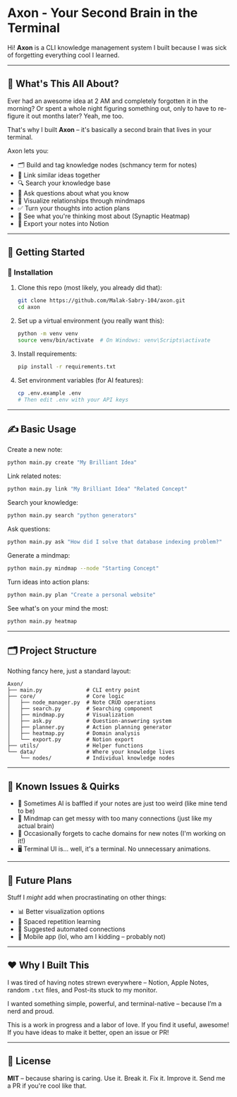 # Axon - Your Second Brain in the Terminal

Hi! **Axon** is a CLI knowledge management system I built because I was sick of forgetting everything cool I learned.

---

## 🧠 What's This All About?

Ever had an awesome idea at 2 AM and completely forgotten it in the morning? Or spent a whole night figuring something out, only to have to re-figure it out months later? Yeah, me too.

That's why I built **Axon** – it's basically a second brain that lives in your terminal.

Axon lets you:

* 🗂️ Build and tag knowledge nodes (schmancy term for notes)
* 🔗 Link similar ideas together
* 🔍 Search your knowledge base
* 🤖 Ask questions about what you know
* 🧭 Visualize relationships through mindmaps
* ✅ Turn your thoughts into action plans
* 🧠 See what you're thinking most about (Synaptic Heatmap)
* 📝 Export your notes into Notion

---

## 🚀 Getting Started

### 🔧 Installation

1. Clone this repo (most likely, you already did that):

   ```bash
   git clone https://github.com/Malak-Sabry-104/axon.git
   cd axon
   ```

2. Set up a virtual environment (you really want this):

   ```bash
   python -m venv venv
   source venv/bin/activate  # On Windows: venv\Scripts\activate
   ```

3. Install requirements:

   ```bash
   pip install -r requirements.txt
   ```

4. Set environment variables (for AI features):

   ```bash
   cp .env.example .env
   # Then edit .env with your API keys
   ```

---

## ✍️ Basic Usage

Create a new note:

```bash
python main.py create "My Brilliant Idea"
```

Link related notes:

```bash
python main.py link "My Brilliant Idea" "Related Concept"
```

Search your knowledge:

```bash
python main.py search "python generators"
```

Ask questions:

```bash
python main.py ask "How did I solve that database indexing problem?"
```

Generate a mindmap:

```bash
python main.py mindmap --node "Starting Concept"
```

Turn ideas into action plans:

```bash
python main.py plan "Create a personal website"
```

See what's on your mind the most:

```bash
python main.py heatmap
```

---

## 🗂️ Project Structure

Nothing fancy here, just a standard layout:

```
Axon/
├── main.py              # CLI entry point
├── core/                # Core logic
│   ├── node_manager.py  # Note CRUD operations
│   ├── search.py        # Searching component
│   ├── mindmap.py       # Visualization
│   ├── ask.py           # Question-answering system
│   ├── planner.py       # Action planning generator
│   ├── heatmap.py       # Domain analysis
│   └── export.py        # Notion export
├── utils/               # Helper functions
└── data/                # Where your knowledge lives
    └── nodes/           # Individual knowledge nodes
```

---

## 🐞 Known Issues & Quirks

* 🤷 Sometimes AI is baffled if your notes are just too weird (like mine tend to be)
* 🧶 Mindmap can get messy with too many connections (just like my actual brain)
* 🧊 Occasionally forgets to cache domains for new notes (I'm working on it!)
* 🖥️ Terminal UI is... well, it's a terminal. No unnecessary animations.

---

## 🔮 Future Plans

Stuff I *might* add when procrastinating on other things:

* 📊 Better visualization options
* 🧠 Spaced repetition learning
* 🤝 Suggested automated connections
* 📱 Mobile app (lol, who am I kidding – probably not)

---

## ❤️ Why I Built This

I was tired of having notes strewn everywhere – Notion, Apple Notes, random `.txt` files, and Post-its stuck to my monitor.

I wanted something simple, powerful, and terminal-native – because I’m a nerd and proud.

This is a work in progress and a labor of love. If you find it useful, awesome! If you have ideas to make it better, open an issue or PR!

---

## 📄 License

**MIT** – because sharing is caring.
Use it. Break it. Fix it. Improve it. Send me a PR if you're cool like that.
